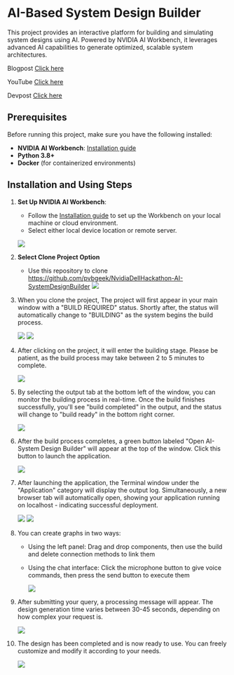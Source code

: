# AI-Based System Design Builder

This project provides an interactive platform for building and simulating system designs using AI. Powered by NVIDIA AI Workbench, it leverages advanced AI capabilities to generate optimized, scalable system architectures. 

Blogpost [Click here](https://atharva-weginwar.github.io/devpost.html)

YouTube [Click here](https://www.youtube.com/watch?v=taDNjlxNME4&t=1s)

Devpost [Click here](https://devpost.com/software/ai-based-system-design-simulator)

## Prerequisites

Before running this project, make sure you have the following installed:

- **NVIDIA AI Workbench**: [Installation guide](https://docs.nvidia.com/ai-workbench/user-guide/latest/installation/overview.html)
- **Python 3.8+**
- **Docker** (for containerized environments)


## Installation and Using Steps

1. **Set Up NVIDIA AI Workbench**:
    - Follow the [Installation guide](https://docs.nvidia.com/ai-workbench/user-guide/latest/installation/overview.html) to set up the Workbench on your local machine or cloud environment.
    - Select either local device location or remote server.
    
    ![](images/1.png)
   
2. **Select Clone Project Option**

    - Use this repository to clone https://github.com/pvbgeek/NvidiaDellHackathon-AI-SystemDesignBuilder
      ![](images/Step2.jpeg)

3. When you clone the project, The project will first appear in your main window with a "BUILD REQUIRED" status. Shortly after, the status will automatically change to "BUILDING" as the 
   system begins the build process.
   
    ![](images/Step3(2).jpeg)
    ![](images/Step3(1).jpeg)

4. After clicking on the project, it will enter the building stage. Please be patient, as the build process may take between 2 to 5 minutes to complete.
   
     ![](images/step4.jpeg)

5. By selecting the output tab at the bottom left of the window, you can monitor the building process in real-time. Once the build finishes successfully, you'll see "build completed" in 
   the output, and the status will change to "build ready" in the bottom right corner.
   
     ![](images/Step5.jpeg)
   

6. After the build process completes, a green button labeled "Open AI-System Design Builder" will appear at the top of the window. Click this button to launch the application.
   
     ![](images/step6.jpeg)
     
7. After launching the application, the Terminal window under the "Application" category will display the output log. Simultaneously, a new browser tab will automatically open, showing 
   your application running on localhost - indicating successful deployment.
   
     ![](images/step7(1).jpeg)
     ![](images/step7(2).jpeg)
      
8. You can create graphs in two ways:
   
   - Using the left panel: Drag and drop components, then use the build and delete connection methods to link them
   - Using the chat interface: Click the microphone button to give voice commands, then press the send button to execute them
     
     ![](images/step8.jpeg)
     
9. After submitting your query, a processing message will appear. The design generation time varies between 30-45 seconds, depending on how complex your request is.
    
     ![](images/step9.jpeg)
      
10. The design has been completed and is now ready to use. You can freely customize and modify it according to your needs.
    
      ![](images/step10.jpeg)
